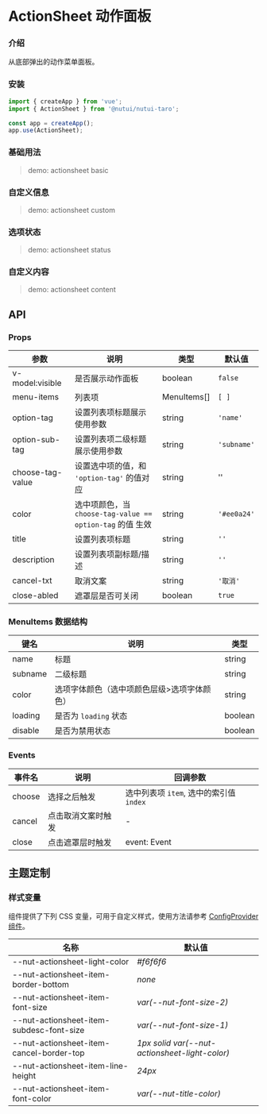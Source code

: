 # ActionSheet 动作面板

### 介绍

从底部弹出的动作菜单面板。

### 安装

```js
import { createApp } from 'vue';
import { ActionSheet } from '@nutui/nutui-taro';

const app = createApp();
app.use(ActionSheet);
```

### 基础用法

> demo: actionsheet basic

### 自定义信息

> demo: actionsheet custom

### 选项状态

> demo: actionsheet status

### 自定义内容

> demo: actionsheet content

## API

### Props

| 参数 | 说明 | 类型 | 默认值 |
| --- | --- | --- | --- |
| v-model:visible | 是否展示动作面板 | boolean | `false` |
| menu-items | 列表项 | MenuItems[] | `[ ] ` |
| option-tag | 设置列表项标题展示使用参数 | string | `'name'` |
| option-sub-tag | 设置列表项二级标题展示使用参数 | string | `'subname'` |
| choose-tag-value | 设置选中项的值，和 `'option-tag'` 的值对应 | string | '' |
| color | 选中项颜色，当 `choose-tag-value == option-tag` 的值 生效 | string | `'#ee0a24'` |
| title | 设置列表项标题 | string | `''` |
| description | 设置列表项副标题/描述 | string | `''` |
| cancel-txt | 取消文案 | string | `'取消'` |
| close-abled | 遮罩层是否可关闭 | boolean | `true` |

### MenuItems 数据结构

| 键名 | 说明 | 类型 |
| --- | --- | --- |
| name | 标题 | string |
| subname | 二级标题 | string |
| color | 选项字体颜色（选中项颜色层级>选项字体颜色） | string |
| loading | 是否为 `loading` 状态 | boolean |
| disable | 是否为禁用状态 | boolean |

### Events

| 事件名 | 说明 | 回调参数 |
| --- | --- | --- |
| choose | 选择之后触发 | 选中列表项 `item`, 选中的索引值 `index` |
| cancel | 点击取消文案时触发 | - |
| close | 点击遮罩层时触发 | event: Event |

## 主题定制

### 样式变量

组件提供了下列 CSS 变量，可用于自定义样式，使用方法请参考 [ConfigProvider 组件]()。

| 名称 | 默认值 |
| --- | --- |
| --nut-actionsheet-light-color | _#f6f6f6_ |
| --nut-actionsheet-item-border-bottom | _none_ |
| --nut-actionsheet-item-font-size | _var(--nut-font-size-2)_ |
| --nut-actionsheet-item-subdesc-font-size | _var(--nut-font-size-1)_ |
| --nut-actionsheet-item-cancel-border-top | _1px solid var(--nut-actionsheet-light-color)_ |
| --nut-actionsheet-item-line-height | _24px_ |
| --nut-actionsheet-item-font-color | _var(--nut-title-color)_ |
